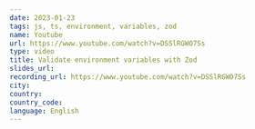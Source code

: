```yaml
---
date: 2023-01-23
tags: js, ts, environment, variables, zod
name: Youtube
url: https://www.youtube.com/watch?v=DSSlRGWO7Ss
type: video
title: Validate environment variables with Zod
slides_url:
recording_url: https://www.youtube.com/watch?v=DSSlRGWO7Ss
city:
country:
country_code:
language: English
---
```

